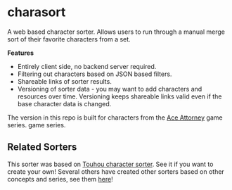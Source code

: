 # charasort
A web based character sorter. Allows users to run through a manual merge sort of their favorite
characters from a set.

**Features**
 * Entirely client side, no backend server required.
 * Filtering out characters based on JSON based filters.
 * Shareable links of sorter results.
 * Versioning of sorter data - you may want to add characters and resources over time. Versioning keeps shareable links valid even if the base character data is changed.
 
The version in this repo is built for characters from the [Ace Attorney](https://en.wikipedia.org/wiki/Ace_Attorney) game series.
game series.

## Related Sorters
This  sorter was based on [Touhou character sorter](https://execfera.github.io/charasort/). See it if you want to create your own!
Several others have created other sorters based on other concepts and series, see them [here](https://github.com/execfera/charasort/wiki)!

